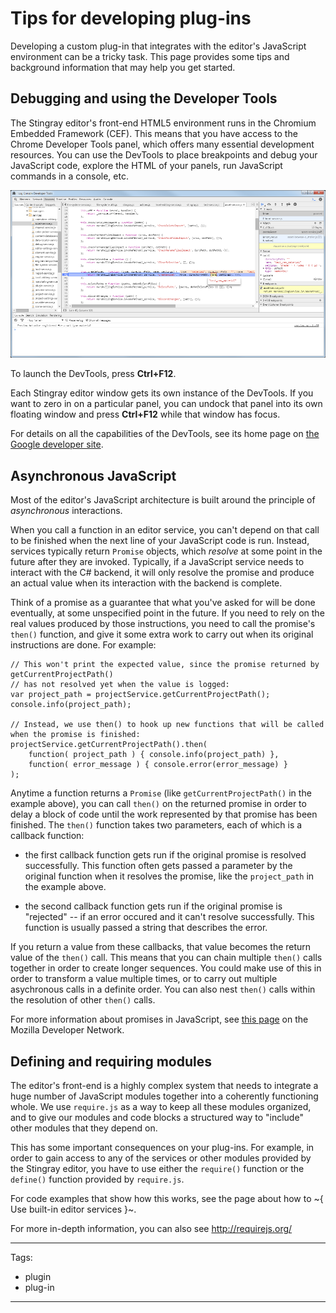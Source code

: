 # Tips for developing plug-ins

Developing a custom plug-in that integrates with the editor's JavaScript environment can be a tricky task. This page provides some tips and background information that may help you get started.

## Debugging and using the Developer Tools

The Stingray editor's front-end HTML5 environment runs in the Chromium Embedded Framework (CEF). This means that you have access to the Chrome Developer Tools panel, which offers many essential development resources. You can use the DevTools to place breakpoints and debug your JavaScript code, explore the HTML of your panels, run JavaScript commands in a console, etc.

![Chrome DevTools](../images/chrome_devtools.png)

To launch the DevTools, press **Ctrl+F12**.

Each Stingray editor window gets its own instance of the DevTools. If you want to zero in on a particular panel, you can undock that panel into its own floating window and press **Ctrl+F12** while that window has focus.

For details on all the capabilities of the DevTools, see its home page on [the Google developer site](https://developers.google.com/web/tools/chrome-devtools/).

## Asynchronous JavaScript

Most of the editor's JavaScript architecture is built around the principle of *asynchronous* interactions.

When you call a function in an editor service, you can't depend on that call to be finished when the next line of your JavaScript code is run. Instead, services typically return `Promise` objects, which *resolve* at some point in the future after they are invoked. Typically, if a JavaScript service needs to interact with the C# backend, it will only resolve the promise and produce an actual value when its interaction with the backend is complete.

Think of a promise as a guarantee that what you've asked for will be done eventually, at some unspecified point in the future. If you need to rely on the real values produced by those instructions, you need to call the promise's `then()` function, and give it some extra work to carry out when its original instructions are done. For example:

~~~{js}
// This won't print the expected value, since the promise returned by getCurrentProjectPath()
// has not resolved yet when the value is logged:
var project_path = projectService.getCurrentProjectPath();
console.info(project_path);

// Instead, we use then() to hook up new functions that will be called when the promise is finished:
projectService.getCurrentProjectPath().then(
	function( project_path ) { console.info(project_path) },
	function( error_message ) { console.error(error_message) }
);
~~~

Anytime a function returns a `Promise` (like `getCurrentProjectPath()` in the example above), you can call `then()` on the returned promise in order to delay a block of code until the work represented by that promise has been finished. The `then()` function takes two parameters, each of which is a callback function:

-	the first callback function gets run if the original promise is resolved successfully. This function often gets passed a parameter by the original function when it resolves the promise, like the `project_path` in the example above.

-	the second callback function gets run if the original promise is "rejected" -- if an error occured and it can't resolve successfully. This function is usually passed a string that describes the error.

If you return a value from these callbacks, that value becomes the return value of the `then()` call. This means that you can chain multiple `then()` calls together in order to create longer sequences. You could make use of this in order to transform a value multiple times, or to carry out multiple asychronous calls in a definite order. You can also nest `then()` calls within the resolution of other `then()` calls.

For more information about promises in JavaScript, see [this page](https://developer.mozilla.org/en/docs/Web/JavaScript/Reference/Global_Objects/Promise) on the Mozilla Developer Network.

## Defining and requiring modules

The editor's front-end is a highly complex system that needs to integrate a huge number of JavaScript modules together into a coherently functioning whole. We use `require.js` as a way to keep all these modules organized, and to give our modules and code blocks a structured way to "include" other modules that they depend on.

This has some important consequences on your plug-ins. For example, in order to gain access to any of the services or other modules provided by the Stingray editor, you have to use either the `require()` function or the `define()` function provided by `require.js`.

For code examples that show how this works, see the page about how to ~{ Use built-in editor services }~.

For more in-depth information, you can also see <http://requirejs.org/>

---
Tags:
-	plugin
-	plug-in
---
